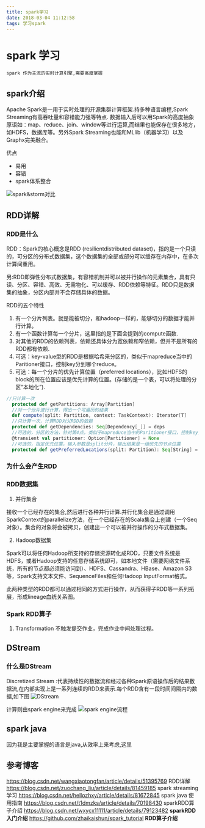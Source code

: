 ```yaml
---
title: spark学习
date: 2018-03-04 11:12:58
tags: 学习spark
---
```


# spark 学习
<!-- more -->

```
spark 作为主流的实时计算引擎,需要高度掌握
```
<!-- more -->

## spark介绍

Apache Spark是一用于实时处理的开源集群计算框架.持多种语言编程,Spark Streaming有高吞吐量和容错能力强等特点.
数据输入后可以用Spark的高度抽象原语如：map、reduce、join、window等进行运算,而结果也能保存在很多地方，如HDFS，数据库等。另外Spark Streaming也能和MLlib（机器学习）以及Graphx完美融合。

优点
+ 易用
+ 容错
+ spark体系整合

![spark&storm对比](http://rgr3ifyzo.sabkt.gdipper.com2019-03-04-15-45-38.png)



## RDD详解
### RDD是什么
RDD：Spark的核心概念是RDD (resilientdistributed dataset)，指的是一个只读的，可分区的分布式数据集，这个数据集的全部或部分可以缓存在内存中，在多次计算间重用。

另:RDD即弹性分布式数据集，有容错机制并可以被并行操作的元素集合，具有只读、分区、容错、高效、无需物化、可以缓存、RDD依赖等特征。RDD只是数据集的抽象，分区内部并不会存储具体的数据。

RDD的五个特性
1. 有一个分片列表。就是能被切分，和hadoop一样的，能够切分的数据才能并行计算。 
2. 有一个函数计算每一个分片，这里指的是下面会提到的compute函数.
3. 对其他的RDD的依赖列表，依赖还具体分为宽依赖和窄依赖，但并不是所有的RDD都有依赖.
4. 可选：key-value型的RDD是根据哈希来分区的，类似于mapreduce当中的Paritioner接口，控制key分到哪个reduce。
5. 可选：每一个分片的优先计算位置（preferred locations），比如HDFS的block的所在位置应该是优先计算的位置。(存储的是一个表，可以将处理的分区“本地化”).


```scala
//只计算一次  
  protected def getPartitions: Array[Partition]  
  //对一个分片进行计算，得出一个可遍历的结果
  def compute(split: Partition, context: TaskContext): Iterator[T]
  //只计算一次，计算RDD对父RDD的依赖
  protected def getDependencies: Seq[Dependency[_]] = deps
  //可选的，分区的方法，针对第4点，类似于mapreduce当中的Paritioner接口，控制key分到哪个reduce
  @transient val partitioner: Option[Partitioner] = None
  //可选的，指定优先位置，输入参数是split分片，输出结果是一组优先的节点位置
  protected def getPreferredLocations(split: Partition): Seq[String] = Nil

```

### 为什么会产生RDD

### RDD数据集
1. 并行集合

接收一个已经存在的集合,然后进行各种并行计算.并行化集合是通过调用SparkContext的parallelize方法，在一个已经存在的Scala集合上创建（一个Seq对象）。集合的对象将会被拷贝，创建出一个可以被并行操作的分布式数据集。

2. Hadoop数据集

Spark可以将任何Hadoop所支持的存储资源转化成RDD，只要文件系统是HDFS，或者Hadoop支持的任意存储系统即可，如本地文件（需要网络文件系统，所有的节点都必须能访问到）、HDFS、Cassandra、HBase、Amazon S3等，Spark支持文本文件、SequenceFiles和任何Hadoop InputFormat格式。

此两种类型的RDD都可以通过相同的方式进行操作，从而获得子RDD等一系列拓展，形成lineage血统关系图。


### Spark RDD算子
1. Transformation
不触发提交作业，完成作业中间处理过程。



## DStream
### 什么是DStream

Discretized Stream :代表持续性的数据流和经过各种Spark原语操作后的结果数据流,在内部实现上是一系列连续的RDD来表示.每个RDD含有一段时间间隔内的数据,如下图
![DStream](http://rgr3ifyzo.sabkt.gdipper.com2019-03-04-15-50-41.png)

计算则由spark engine来完成
![spark engine流程](http://rgr3ifyzo.sabkt.gdipper.com2019-03-04-15-51-58.png)




## spark java 

因为我是主要掌握的语言是java,从效率上来考虑,这里






## 参考博客

https://blog.csdn.net/wangxiaotongfan/article/details/51395769 RDD详解
https://blog.csdn.net/zuochang_liu/article/details/81459185  spark streaming学习
https://blog.csdn.net/hellozhxy/article/details/81672845 spark java 使用指南
https://blog.csdn.net/t1dmzks/article/details/70198430 sparkRDD算子介绍
https://blog.csdn.net/wxycx11111/article/details/79123482 **sparkRDD入门介绍**
https://github.com/zhaikaishun/spark_tutorial **RDD算子介绍**
